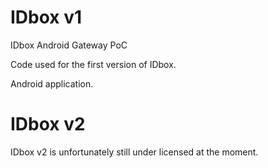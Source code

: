 # IDbox v1
IDbox Android Gateway PoC

Code used for the first version of IDbox. 

Android application. 

# IDbox v2
IDbox v2 is unfortunately still under licensed at the moment.
